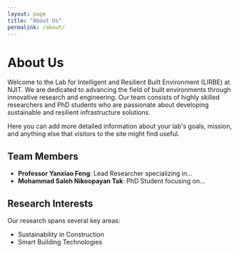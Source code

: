 ```yaml
---
layout: page
title: "About Us"
permalink: /about/
---
```


# About Us

Welcome to the Lab for Intelligent and Resilient Built Environment (LIRBE) at NJIT. We are dedicated to advancing the field of built environments through innovative research and engineering. Our team consists of highly skilled researchers and PhD students who are passionate about developing sustainable and resilient infrastructure solutions.

Here you can add more detailed information about your lab's goals, mission, and anything else that visitors to the site might find useful.

## Team Members
- **Professor Yanxiao Feng**: Lead Researcher specializing in...
- **Mohammad Saleh Nikoopayan Tak**: PhD Student focusing on...

## Research Interests
Our research spans several key areas:
- Sustainability in Construction
- Smart Building Technologies